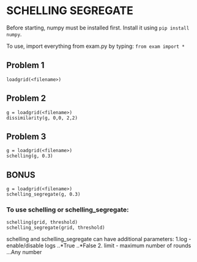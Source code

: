# SCHELLING SEGREGATE

Before starting, numpy must be installed first. Install it using `pip install numpy`. 

To use, import everything from exam.py by typing:
`from exam import *`

## Problem 1
```
loadgrid(<filename>) 
```

## Problem 2
```
g = loadgrid(<filename>) 
dissimilarity(g, 0,0, 2,2)
```

## Problem 3
```
g = loadgrid(<filename>) 
schelling(g, 0.3)
```

## BONUS 
```
g = loadgrid(<filename>) 
schelling_segregate(g, 0.3)
```

### To use schelling or schelling_segregate:
```
schelling(grid, threshold)
schelling_segregate(grid, threshold)
```
schelling and schelling_segregate can have additional parameters:
1.log - enable/disable logs
..*True
..*False
2. limit - maximum number of rounds
...Any number 
